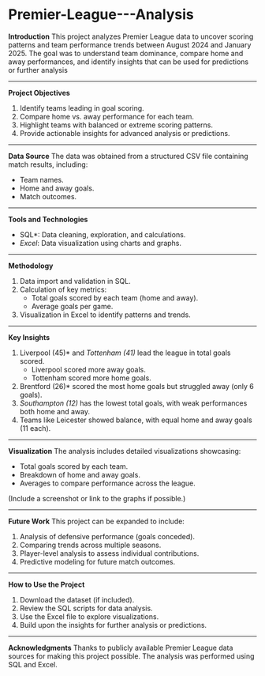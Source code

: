 # Premier-League---Analysis


**Introduction**
This project analyzes Premier League data to uncover scoring patterns and team performance trends between August 2024 and January 2025. The goal was to understand team dominance, compare home and away performances, and identify insights that can be used for predictions or further analysis

---

**Project Objectives**
1. Identify teams leading in goal scoring.  
2. Compare home vs. away performance for each team.  
3. Highlight teams with balanced or extreme scoring patterns.  
4. Provide actionable insights for advanced analysis or predictions.
---

**Data Source**
The data was obtained from a structured CSV file containing match results, including:  
- Team names.  
- Home and away goals.  
- Match outcomes.  

---
**Tools and Technologies**
- SQL*: Data cleaning, exploration, and calculations.  
- *Excel*: Data visualization using charts and graphs.  

---

**Methodology**
1. Data import and validation in SQL.  
2. Calculation of key metrics:
   - Total goals scored by each team (home and away).  
   - Average goals per game.  
3. Visualization in Excel to identify patterns and trends.  

---

**Key Insights**
1. Liverpool (45)* and *Tottenham (41)* lead the league in total goals scored.  
   - Liverpool scored more away goals.  
   - Tottenham scored more home goals.  
2. Brentford (26)* scored the most home goals but struggled away (only 6 goals).  
3. *Southampton (12)* has the lowest total goals, with weak performances both home and away.  
4. Teams like Leicester showed balance, with equal home and away goals (11 each).  

---

**Visualization**
The analysis includes detailed visualizations showcasing:  
- Total goals scored by each team.  
- Breakdown of home and away goals.  
- Averages to compare performance across the league.  

(Include a screenshot or link to the graphs if possible.)

---

**Future Work**
This project can be expanded to include:  
1. Analysis of defensive performance (goals conceded).  
2. Comparing trends across multiple seasons.  
3. Player-level analysis to assess individual contributions.  
4. Predictive modeling for future match outcomes.  

---

**How to Use the Project**
1. Download the dataset (if included).  
2. Review the SQL scripts for data analysis.  
3. Use the Excel file to explore visualizations.  
4. Build upon the insights for further analysis or predictions.  

---

**Acknowledgments**
Thanks to publicly available Premier League data sources for making this project possible. The analysis was performed using SQL and Excel.  
